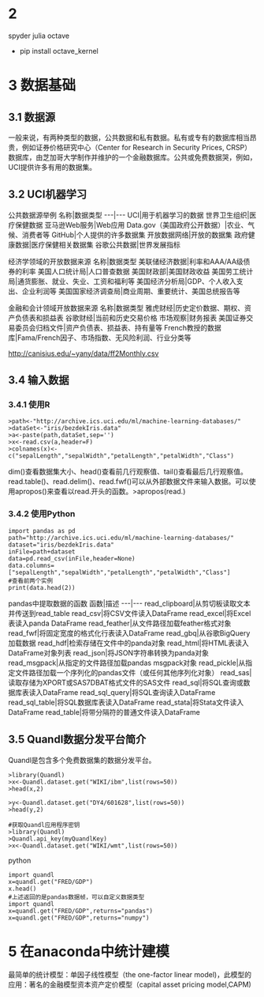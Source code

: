 # 2 
spyder
julia
octave
 - pip install octave_kernel

# 3 数据基础
## 3.1 数据源
一般来说，有两种类型的数据，公共数据和私有数据。私有或专有的数据库相当昂贵，例如证券价格研究中心（Center for Research in Security Prices, CRSP）数据库，由芝加哥大学制作并维护的一个金融数据库。公共或免费数据哭，例如，UCI提供许多有用的数据集。
## 3.2 UCI机器学习
公共数据源举例
名称|数据类型
---|---
UCI|用于机器学习的数据
世界卫生组织|医疗保健数据
亚马逊Web服务|Web应用
Data.gov（美国政府公开数据）|农业、气候、消费者等
GitHub|个人提供的许多数据集
开放数据网络|开放的数据集
政府健康数据|医疗保健相关数据集
谷歌公共数据|世界发展指标

经济学领域的开放数据来源
名称|数据类型
美联储经济数据|利率和AAA/AA级债券的利率
美国人口统计局|人口普查数据
美国财政部|美国财政收益
美国劳工统计局|通货膨胀、就业、失业、工资和福利等
美国经济分析局|GDP、个人收入支出、企业利润等
美国国家经济调查局|商业周期、重要统计、美国总统报告等

金融和会计领域开放数据来源
名称|数据类型
雅虎财经|历史定价数据、期权、资产负债表和损益表
谷歌财经|当前和历史交易价格
市场观察|财务报表
美国证券交易委员会归档文件|资产负债表、损益表、持有量等
French教授的数据库|Fama/French因子、市场指数、无风险利润、行业分类等

http://canisius.edu/~yany/data/ff2Monthly.csv

## 3.4 输入数据
### 3.4.1 使用R
```
>path<-"http://archive.ics.uci.edu/ml/machine-learning-databases/"
>dataSet<-"iris/bezdekIris.data"
>a<-paste(path,dataSet,sep='')
>x<-read.csv(a,header=F)
>colnames(x)<-c("sepalLength","sepalWidth","petalLength","petalWidth","Class")
```

dim()查看数据集大小、head()查看前几行观察值、tail()查看最后几行观察值。
read.table()、read.delim()、read.fwf()可以从外部数据文件来输入数据。可以使用apropos()来查看以read.开头的函数。>apropos(read.)

### 3.4.2 使用Python
```
import pandas as pd
path="http://archive.ics.uci.edu/ml/machine-learning-databases/"
dataset="iris/bezdekIris.data"
inFile=path+dataset
data=pd.read_csv(inFile,header=None)
data.columns=["sepalLength","sepalWidth","petalLength","petalWidth","Class"]
#查看前两个实例
print(data.head(2))
```
pandas中提取数据的函数
函数|描述
---|---
read_clipboard|从剪切板读取文本并传送到read_table
read_csv|将CSV文件读入DataFrame
read_excel|将Excel表读入panda DataFrame
read_feather|从文件路径加载feather格式对象
read_fwf|将固定宽度的格式化行表读入DataFrame
read_gbq|从谷歌BigQuery加载数据
read_hdf|检索存储在文件中的panda对象
read_html|将HTML表读入DataFrame对象列表
read_json|将JSON字符串转换为panda对象
read_msgpack|从指定的文件路径加载pandas msgpack对象
read_pickle|从指定文件路径加载一个序列化的pandas文件（或任何其他序列化对象）
read_sas|读取存储为XPORT或SAS7DBAT格式文件的SAS文件
read_sql|将SQL查询或数据库表读入DataFrame
read_sql_query|将SQL查询读入DataFrame
read_sql_table|将SQL数据库表读入DataFrame
read_stata|将Stata文件读入DataFrame
read_table|将带分隔符的普通文件读入DataFrame

## 3.5 Quandl数据分发平台简介
Quandl是包含多个免费数据集的数据分发平台。
```
>library(Quandl)
>x<-Quandl.dataset.get("WIKI/ibm",list(rows=50))
>head(x,2)

>y<-Quandl.dataset.get("DY4/601628",list(rows=50))
>head(y,2)

#获取Quandl应用程序密钥
>library(Quandl)
>Quandl.api_key(myQuandlKey)
>x<-Quandl.dataset.get("WIKI/wmt",list(rows=50))
```
python
```
import quandl
x=quandl.get("FRED/GDP")
x.head()
#上述返回的是pandas数据帧，可以自定义数据类型
import quandl
x=quandl.get("FRED/GDP",returns="pandas")
x=quandl.get("FRED/GDP",returns="numpy")
```
# 5 在anaconda中统计建模
最简单的统计模型：单因子线性模型（the one-factor linear model)，此模型的应用：著名的金融模型资本资产定价模型（capital asset pricing model,CAPM)
